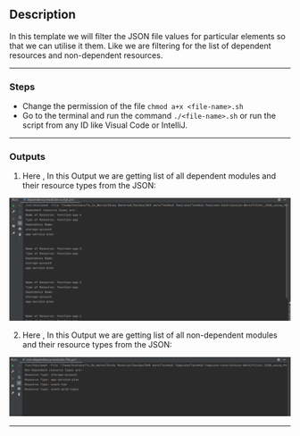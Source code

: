 ## Description

In this template we will filter the JSON file values for particular elements so that we can utilise it them.
Like we are filtering for the list of dependent resources and non-dependent resources.

---

### Steps

* Change the permission of the file `chmod a+x <file-name>.sh`
* Go to the terminal and run the command `./<file-name>.sh` or run the script from any ID like Visual Code or IntelliJ.

---

### Outputs

1. Here , In this Output we are getting list of all dependent modules and their resource types from the JSON:

![Dependent-resource-type-output.png](assets/Dependent-resource-type-output.png)

2. Here , In this Output we are getting list of all non-dependent modules and their resource types from the JSON:

![Non-dependent-resources-output.png](assets%2FNon-dependent-resources-output.png)

---